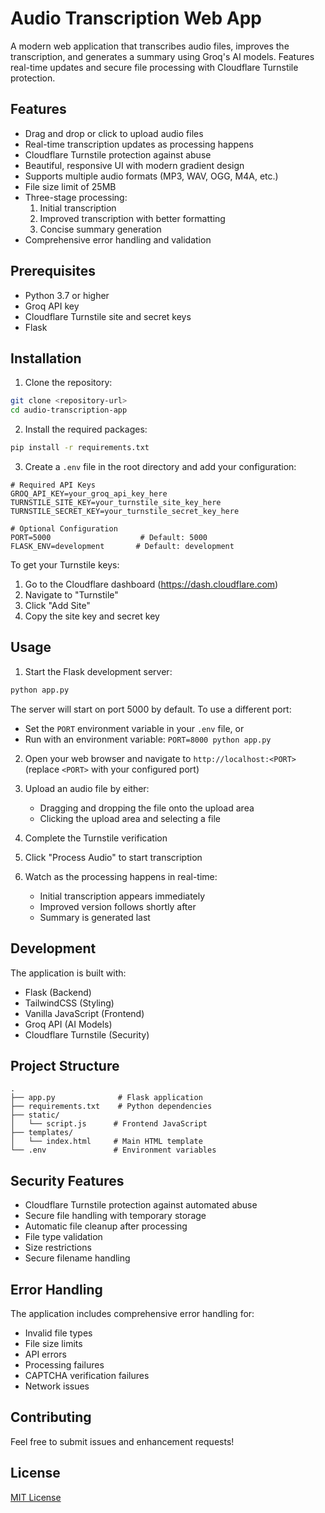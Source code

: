 # Audio Transcription Web App

A modern web application that transcribes audio files, improves the transcription, and generates a summary using Groq's AI models. Features real-time updates and secure file processing with Cloudflare Turnstile protection.

## Features

- Drag and drop or click to upload audio files
- Real-time transcription updates as processing happens
- Cloudflare Turnstile protection against abuse
- Beautiful, responsive UI with modern gradient design
- Supports multiple audio formats (MP3, WAV, OGG, M4A, etc.)
- File size limit of 25MB
- Three-stage processing:
  1. Initial transcription
  2. Improved transcription with better formatting
  3. Concise summary generation
- Comprehensive error handling and validation

## Prerequisites

- Python 3.7 or higher
- Groq API key
- Cloudflare Turnstile site and secret keys
- Flask

## Installation

1. Clone the repository:

```bash
git clone <repository-url>
cd audio-transcription-app
```

2. Install the required packages:

```bash
pip install -r requirements.txt
```

3. Create a `.env` file in the root directory and add your configuration:

```env
# Required API Keys
GROQ_API_KEY=your_groq_api_key_here
TURNSTILE_SITE_KEY=your_turnstile_site_key_here
TURNSTILE_SECRET_KEY=your_turnstile_secret_key_here

# Optional Configuration
PORT=5000                    # Default: 5000
FLASK_ENV=development       # Default: development
```

To get your Turnstile keys:

1. Go to the Cloudflare dashboard (https://dash.cloudflare.com)
2. Navigate to "Turnstile"
3. Click "Add Site"
4. Copy the site key and secret key

## Usage

1. Start the Flask development server:

```bash
python app.py
```

The server will start on port 5000 by default. To use a different port:

- Set the `PORT` environment variable in your `.env` file, or
- Run with an environment variable: `PORT=8000 python app.py`

2. Open your web browser and navigate to `http://localhost:<PORT>` (replace `<PORT>` with your configured port)

3. Upload an audio file by either:

   - Dragging and dropping the file onto the upload area
   - Clicking the upload area and selecting a file

4. Complete the Turnstile verification

5. Click "Process Audio" to start transcription

6. Watch as the processing happens in real-time:
   - Initial transcription appears immediately
   - Improved version follows shortly after
   - Summary is generated last

## Development

The application is built with:

- Flask (Backend)
- TailwindCSS (Styling)
- Vanilla JavaScript (Frontend)
- Groq API (AI Models)
- Cloudflare Turnstile (Security)

## Project Structure

```
.
├── app.py              # Flask application
├── requirements.txt    # Python dependencies
├── static/
│   └── script.js      # Frontend JavaScript
├── templates/
│   └── index.html     # Main HTML template
└── .env               # Environment variables
```

## Security Features

- Cloudflare Turnstile protection against automated abuse
- Secure file handling with temporary storage
- Automatic file cleanup after processing
- File type validation
- Size restrictions
- Secure filename handling

## Error Handling

The application includes comprehensive error handling for:

- Invalid file types
- File size limits
- API errors
- Processing failures
- CAPTCHA verification failures
- Network issues

## Contributing

Feel free to submit issues and enhancement requests!

## License

[MIT License](LICENSE)
